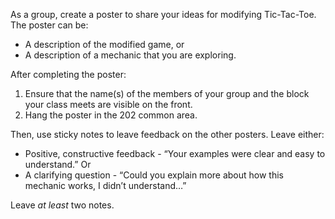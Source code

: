 As a group, create a poster to share your ideas for modifying Tic-Tac-Toe. The poster can be:

* A description of the modified game, or
* A description of a mechanic that you are exploring.

After completing the poster:

1. Ensure that the name(s) of the members of your group and the block your class meets are visible on the front.
1. Hang the poster in the 202 common area.

Then, use sticky notes to leave feedback on the other posters. Leave either:

* Positive, constructive feedback - “Your examples were clear and easy to understand.” Or
* A clarifying question - “Could you explain more about how this mechanic works, I didn’t understand…”

Leave _at least_ two notes.


